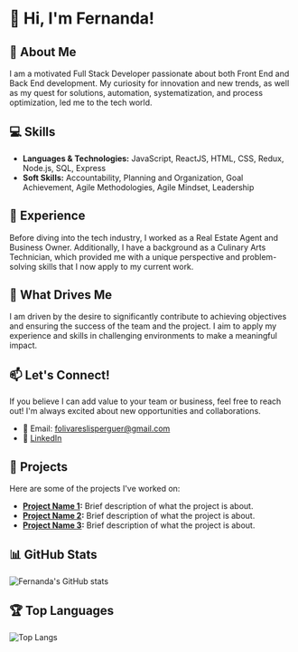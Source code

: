 # 👋 Hi, I'm Fernanda!

## 🦾 About Me
I am a motivated Full Stack Developer passionate about both Front End and Back End development. My curiosity for innovation and new trends, as well as my quest for solutions, automation, systematization, and process optimization, led me to the tech world.

## 💻 Skills
- **Languages & Technologies:** JavaScript, ReactJS, HTML, CSS, Redux, Node.js, SQL, Express
- **Soft Skills:** Accountability, Planning and Organization, Goal Achievement, Agile Methodologies, Agile Mindset, Leadership

## 🚀 Experience
Before diving into the tech industry, I worked as a Real Estate Agent and Business Owner. Additionally, I have a background as a Culinary Arts Technician, which provided me with a unique perspective and problem-solving skills that I now apply to my current work.

## 🎯 What Drives Me
I am driven by the desire to significantly contribute to achieving objectives and ensuring the success of the team and the project. I aim to apply my experience and skills in challenging environments to make a meaningful impact.

## 📫 Let's Connect!
If you believe I can add value to your team or business, feel free to reach out! I'm always excited about new opportunities and collaborations.

- 📧 Email: folivareslisperguer@gmail.com
- 💼 [LinkedIn](https://www.linkedin.com/in/your-profile-link)

## 🌟 Projects
Here are some of the projects I've worked on:
- **[Project Name 1](https://github.com/your-profile/project1):** Brief description of what the project is about.
- **[Project Name 2](https://github.com/your-profile/project2):** Brief description of what the project is about.
- **[Project Name 3](https://github.com/your-profile/project3):** Brief description of what the project is about.

## 📊 GitHub Stats
![Fernanda's GitHub stats](https://github-readme-stats.vercel.app/api?username=your-username&show_icons=true&theme=radical)

## 🏆 Top Languages
![Top Langs](https://github-readme-stats.vercel.app/api/top-langs/?username=your-username&layout=compact&theme=radical)
